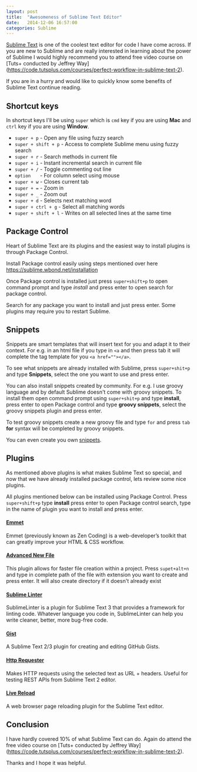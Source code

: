 ```yaml
---
layout: post
title:  "Awesomeness of Sublime Text Editor"
date:   2014-12-06 16:57:00
categories: Sublime
---
```


[Sublime Text](http://www.sublimetext.com/) is one of the coolest text editor for code I have come across. If you are new to Sublime and are really interested in learning about the power of Sublime I would highly recommend you to attend free video course on [Tuts+ conducted by Jeffrey Way] (https://code.tutsplus.com/courses/perfect-workflow-in-sublime-text-2).

If you are in a hurry and would like to quickly know some benefits of Sublime Text continue reading.

## Shortcut keys

In shortcut keys I'll be using `super` which is `cmd` key if you are using **Mac** and `ctrl` key if you are using **Window**.

* `super + p` - Open any file using fuzzy search
* `super + shift + p` - Access to complete Sublime menu using fuzzy search
* `super + r` - Search methods in current file
* `super + i` - Instant incremental search in current file
* `super + /` - Toggle commenting out line
* `option   ` - For column select using mouse
* `super + w` - Closes current tab
* `super + =` - Zoom in
* `super + _` - Zoom out
* `super + d` - Selects next matching word
* `super + ctrl + g` - Select all matching words
* `super + shift + l` - Writes on all selected lines at the same time

## Package Control

Heart of Sublime Text are its plugins and the easiest way to install plugins is through Package Control.

Install Package control easily using steps mentioned over here <a href="https://sublime.wbond.net/installation">https://sublime.wbond.net/installation</a>

Once Package control is installed just press `super+shift+p` to open command prompt and type *install* and press enter to open search for package control. 

Search for any package you want to install and just press enter. Some plugins may require you to restart Sublime.

## Snippets

Snippets are smart templates that will insert text for you and adapt it to their context. For e.g. in an html file if you type in `<a` and then press tab it will complete the tag template for you `<a href=""></a>`.

To see what snippets are already installed with Sublime, press `super+shit+p` and type **Snippets**, select the one you want to use and press enter.

You can also install snippets created by community. For e.g. I use groovy language and by default Sublime doesn't come with groovy snippets. To install them open command prompt using `super+shit+p` and type **install**, press enter to open Package control and type **groovy snippets**, select the groovy snippets plugin and press enter.

To test groovy snippets create a new groovy file and type `for` and press `tab` **for** syntax will be completed by groovy snippets.

You can even create you own [snippets](http://sublime-text-unofficial-documentation.readthedocs.org/en/latest/extensibility/snippets.html#snippets-file-format).

## Plugins

As mentioned above plugins is what makes Sublime Text so special, and now that we have already installed package control, lets review some nice plugins.

All plugins mentioned below can be installed using Package Control. Press `super+shift+p` type **install** press enter to open Package control search, type in the name of plugin you want to install and press enter.

#### [Emmet](http://emmet.io/)
Emmet (previously known as Zen Coding) is a web-developer’s toolkit that can greatly improve your HTML & CSS workflow.

#### [Advanced New File](https://sublime.wbond.net/packages/AdvancedNewFile) 
This plugin allows for faster file creation within a project. Press `supet+alt+n` and type in complete path of the file with extension you want to create and press enter. It will also create directory if it doesn't already exist

#### [Sublime Linter](http://www.sublimelinter.com/en/latest/)
SublimeLinter is a plugin for Sublime Text 3 that provides a framework for linting code. Whatever language you code in, SublimeLinter can help you write cleaner, better, more bug-free code.

#### [Gist](https://github.com/condemil/Gist)
A Sublime Text 2/3 plugin for creating and editing GitHub Gists.

#### [Http Requester](https://github.com/braindamageinc/SublimeHttpRequester)
Makes HTTP requests using the selected text as URL + headers. Useful for testing REST APIs from Sublime Text 2 editor.

#### [Live Reload](https://sublime.wbond.net/packages/LiveReload)
A web browser page reloading plugin for the Sublime Text editor.

## Conclusion

I have hardly covered 10% of what Sublime Text can do. Again do attend the free video course on [Tuts+ conducted by Jeffrey Way] (https://code.tutsplus.com/courses/perfect-workflow-in-sublime-text-2).

Thanks and I hope it was helpful.


